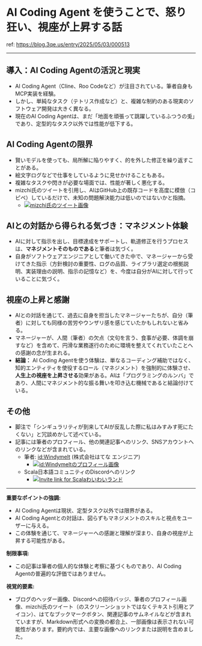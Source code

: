 # AI Coding Agent を使うことで、怒り狂い、視座が上昇する話

ref: <https://blog.3qe.us/entry/2025/05/03/000513>

---

## 導入：AI Coding Agentの活況と現実

* AI Coding Agent（Cline、Roo Codeなど）が注目されている。筆者自身もMCP実装を経験。
* しかし、単純なタスク（テトリス作成など）と、複雑な制約のある現実のソフトウェア開発は大きく異なる。
* 現在のAI Coding Agentは、まだ「地面を頑張って跳躍しているふつうの兎」であり、定型的なタスク以外では性能が低下する。

## AI Coding Agentの限界

* 賢いモデルを使っても、局所解に陥りやすく、的を外した修正を繰り返すことがある。
* 絵文字ログなどで仕事をしているように見せかけることもある。
* 複雑なタスクや閃きが必要な場面では、性能が著しく悪化する。
* mizchi氏のツイートを引用し、AIはGitHub上の既存コードを高度に模倣（コピペ）しているだけで、未知の問題解決能力は低いのではないかと指摘。
  * [![mizchi氏のツイート画像](https://pbs.twimg.com/profile_images/1780083907108995072/10zeKddg_normal.jpg)](https://twitter.com/mizchi/status/1918295507740537135?ref_src=twsrc%5Etfw)

## AIとの対話から得られる気づき：マネジメント体験

* AIに対して指示を出し、目標達成をサポートし、軌道修正を行うプロセスは、**マネジメントそのものである**と筆者は気づく。
* 自身がソフトウェアエンジニアとして働いてきた中で、マネージャーから受けてきた指示（方針検討の重要性、ログの品質、ライブラリ選定の根拠説明、実装理由の説明、指示の記憶など）を、今度は自分がAIに対して行っていることに気づく。

## 視座の上昇と感謝

* AIとの対話を通じて、過去に自身を担当したマネージャーたちが、自分（筆者）に対しても同様の苦労やウンザリ感を感じていたかもしれないと省みる。
* マネージャーが、人間（筆者）の欠点（文句を言う、食事が必要、体調を崩すなど）を含めて、円滑な業務遂行のために環境を整えてくれていたことへの感謝の念が生まれる。
* **結論：** AI Coding Agentを使う体験は、単なるコーディング補助ではなく、知的エンティティを使役するロール（マネジメント）を強制的に体験させ、**人生上の視座を上昇させる**効果がある。AIは「プログラミングのルンバ」であり、人間にマネジメント的な振る舞いを叩き込む機械であると結論付けている。

## その他

* 脚注で「シンギュラリティが到来してAIが反乱した際に私はみすみす死にたくない」と冗談めかして述べている。
* 記事には筆者のプロフィール、他の関連記事へのリンク、SNSアカウントへのリンクなどが含まれている。
  * 筆者: [id:Windymelt](https://blog.3qe.us/about) (株式会社はてな エンジニア)
    * [![id:Windymeltのプロフィール画像](https://cdn.profile-image.st-hatena.com/users/Windymelt/profile.png?1622198865)](https://blog.3qe.us/about)
  * Scala日本語コミュニティのDiscordへのリンク
    * [![Invite link for Scalaわいわいランド](https://img.shields.io/badge/join_Discord-Scala%E3%82%8F%E3%81%84%E3%82%8F%E3%81%84%E3%83%A9%E3%83%B3%E3%83%89-red)](https://discord.com/invite/SaXM8s4Cyr)

---

**重要なポイントの強調:**

* AI Coding Agentは現状、定型タスク以外では限界がある。
* AI Coding Agentとの対話は、図らずもマネジメントのスキルと視点をユーザーに与える。
* この体験を通じて、マネージャーへの感謝と理解が深まり、自身の視座が上昇する可能性がある。

**制限事項:**

* この記事は筆者の個人的な体験と考察に基づくものであり、AI Coding Agentの普遍的な評価ではありません。

**視覚的要素:**

* ブログのヘッダー画像、Discordへの招待バッジ、筆者のプロフィール画像、mizchi氏のツイート（のスクリーンショットではなくテキスト引用とアイコン）、はてなブックマークボタン、関連記事のサムネイルなどが含まれていますが、Markdown形式への変換の都合上、一部画像は表示されない可能性があります。要約内では、主要な画像へのリンクまたは説明を含めました。
